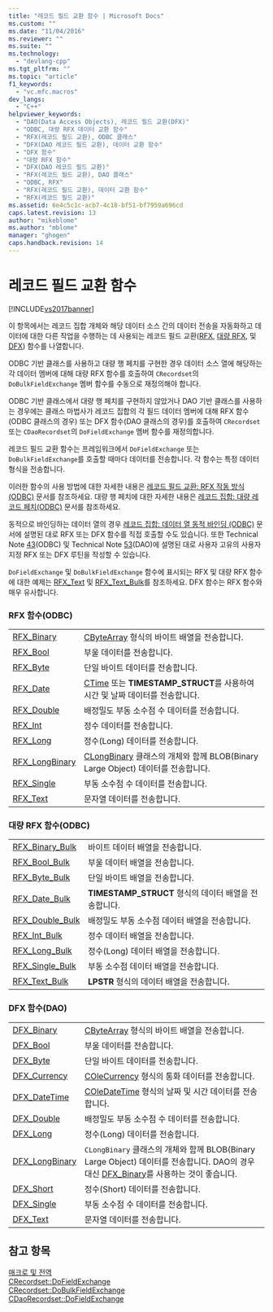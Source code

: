 ```yaml
---
title: "레코드 필드 교환 함수 | Microsoft Docs"
ms.custom: ""
ms.date: "11/04/2016"
ms.reviewer: ""
ms.suite: ""
ms.technology: 
  - "devlang-cpp"
ms.tgt_pltfrm: ""
ms.topic: "article"
f1_keywords: 
  - "vc.mfc.macros"
dev_langs: 
  - "C++"
helpviewer_keywords: 
  - "DAO(Data Access Objects), 레코드 필드 교환(DFX)"
  - "ODBC, 대량 RFX 데이터 교환 함수"
  - "RFX(레코드 필드 교환), ODBC 클래스"
  - "DFX(DAO 레코드 필드 교환), 데이터 교환 함수"
  - "DFX 함수"
  - "대량 RFX 함수"
  - "DFX(DAO 레코드 필드 교환)"
  - "RFX(레코드 필드 교환), DAO 클래스"
  - "ODBC, RFX"
  - "RFX(레코드 필드 교환), 데이터 교환 함수"
  - "RFX(레코드 필드 교환)"
ms.assetid: 6e4c5c1c-acb7-4c18-bf51-bf7959a696cd
caps.latest.revision: 13
author: "mikeblome"
ms.author: "mblome"
manager: "ghogen"
caps.handback.revision: 14
---
```

# 레코드 필드 교환 함수
[!INCLUDE[vs2017banner](../../assembler/inline/includes/vs2017banner.md)]

이 항목에서는 레코드 집합 개체와 해당 데이터 소스 간의 데이터 전송을 자동화하고 데이터에 대한 다른 작업을 수행하는 데 사용되는 레코드 필드 교환\([RFX](#_mfc_rfx_functions_.28.odbc.29), [대량 RFX](#_mfc_bulk_rfx_functions_.28.odbc.29), 및 [DFX](#_mfc_dfx_functions_.28.dao.29)\) 함수를 나열합니다.  
  
 ODBC 기반 클래스를 사용하고 대량 행 페치를 구현한 경우 데이터 소스 열에 해당하는 각 데이터 멤버에 대해 대량 RFX 함수를 호출하여 `CRecordset`의 `DoBulkFieldExchange` 멤버 함수를 수동으로 재정의해야 합니다.  
  
 ODBC 기반 클래스에서 대량 행 페치를 구현하지 않았거나 DAO 기반 클래스를 사용하는 경우에는 클래스 마법사가 레코드 집합의 각 필드 데이터 멤버에 대해 RFX 함수\(ODBC 클래스의 경우\) 또는 DFX 함수\(DAO 클래스의 경우\)를 호출하여 `CRecordset` 또는 `CDaoRecordset`의 `DoFieldExchange` 멤버 함수를 재정의합니다.  
  
 레코드 필드 교환 함수는 프레임워크에서 `DoFieldExchange` 또는 `DoBulkFieldExchange`를 호출할 때마다 데이터를 전송합니다. 각 함수는 특정 데이터 형식을 전송합니다.  
  
 이러한 함수의 사용 방법에 대한 자세한 내용은 [레코드 필드 교환: RFX 작동 방식\(ODBC\)](../../data/odbc/record-field-exchange-how-rfx-works.md) 문서를 참조하세요. 대량 행 페치에 대한 자세한 내용은 [레코드 집합: 대량 레코드 페치\(ODBC\)](../../data/odbc/recordset-fetching-records-in-bulk-odbc.md) 문서를 참조하세요.  
  
 동적으로 바인딩하는 데이터 열의 경우 [레코드 집합: 데이터 열 동적 바인딩 \(ODBC\)](../../data/odbc/recordset-dynamically-binding-data-columns-odbc.md) 문서에 설명된 대로 RFX 또는 DFX 함수를 직접 호출할 수도 있습니다. 또한 Technical Note [43](../../mfc/tn043-rfx-routines.md)\(ODBC\) 및 Technical Note [53](../../mfc/tn053-custom-dfx-routines-for-dao-database-classes.md)\(DAO\)에 설명된 대로 사용자 고유의 사용자 지정 RFX 또는 DFX 루틴을 작성할 수 있습니다.  
  
 `DoFieldExchange` 및 `DoBulkFieldExchange` 함수에 표시되는 RFX 및 대량 RFX 함수에 대한 예제는 [RFX\_Text](../Topic/RFX_Text.md) 및 [RFX\_Text\_Bulk](../Topic/RFX_Text_Bulk.md)를 참조하세요. DFX 함수는 RFX 함수와 매우 유사합니다.  
  
### RFX 함수\(ODBC\)  
  
|||  
|-|-|  
|[RFX\_Binary](../Topic/RFX_Binary.md)|[CByteArray](../../mfc/reference/cbytearray-class.md) 형식의 바이트 배열을 전송합니다.|  
|[RFX\_Bool](../Topic/RFX_Bool.md)|부울 데이터를 전송합니다.|  
|[RFX\_Byte](../Topic/RFX_Byte.md)|단일 바이트 데이터를 전송합니다.|  
|[RFX\_Date](../Topic/RFX_Date.md)|[CTime](../../atl-mfc-shared/reference/ctime-class.md) 또는 **TIMESTAMP\_STRUCT**를 사용하여 시간 및 날짜 데이터를 전송합니다.|  
|[RFX\_Double](../Topic/RFX_Double.md)|배정밀도 부동 소수점 수 데이터를 전송합니다.|  
|[RFX\_Int](../Topic/RFX_Int.md)|정수 데이터를 전송합니다.|  
|[RFX\_Long](../Topic/RFX_Long.md)|정수\(Long\) 데이터를 전송합니다.|  
|[RFX\_LongBinary](../Topic/RFX_LongBinary.md)|[CLongBinary](../../mfc/reference/clongbinary-class.md) 클래스의 개체와 함께 BLOB\(Binary Large Object\) 데이터를 전송합니다.|  
|[RFX\_Single](../Topic/RFX_Single.md)|부동 소수점 수 데이터를 전송합니다.|  
|[RFX\_Text](../Topic/RFX_Text.md)|문자열 데이터를 전송합니다.|  
  
### 대량 RFX 함수\(ODBC\)  
  
|||  
|-|-|  
|[RFX\_Binary\_Bulk](../Topic/RFX_Binary_Bulk.md)|바이트 데이터 배열을 전송합니다.|  
|[RFX\_Bool\_Bulk](../Topic/RFX_Bool_Bulk.md)|부울 데이터 배열을 전송합니다.|  
|[RFX\_Byte\_Bulk](../Topic/RFX_Byte_Bulk.md)|단일 바이트 배열을 전송합니다.|  
|[RFX\_Date\_Bulk](../Topic/RFX_Date_Bulk.md)|**TIMESTAMP\_STRUCT** 형식의 데이터 배열을 전송합니다.|  
|[RFX\_Double\_Bulk](../Topic/RFX_Double_Bulk.md)|배정밀도 부동 소수점 데이터 배열을 전송합니다.|  
|[RFX\_Int\_Bulk](../Topic/RFX_Int_Bulk.md)|정수 데이터 배열을 전송합니다.|  
|[RFX\_Long\_Bulk](../Topic/RFX_Long_Bulk.md)|정수\(Long\) 데이터 배열을 전송합니다.|  
|[RFX\_Single\_Bulk](../Topic/RFX_Single_Bulk.md)|부동 소수점 데이터 배열을 전송합니다.|  
|[RFX\_Text\_Bulk](../Topic/RFX_Text_Bulk.md)|**LPSTR** 형식의 데이터 배열을 전송합니다.|  
  
### DFX 함수\(DAO\)  
  
|||  
|-|-|  
|[DFX\_Binary](../Topic/DFX_Binary.md)|[CByteArray](../../mfc/reference/cbytearray-class.md) 형식의 바이트 배열을 전송합니다.|  
|[DFX\_Bool](../Topic/DFX_Bool.md)|부울 데이터를 전송합니다.|  
|[DFX\_Byte](../Topic/DFX_Byte.md)|단일 바이트 데이터를 전송합니다.|  
|[DFX\_Currency](../Topic/DFX_Currency.md)|[COleCurrency](../../mfc/reference/colecurrency-class.md) 형식의 통화 데이터를 전송합니다.|  
|[DFX\_DateTime](../Topic/DFX_DateTime.md)|[COleDateTime](../../atl-mfc-shared/reference/coledatetime-class.md) 형식의 날짜 및 시간 데이터를 전송합니다.|  
|[DFX\_Double](../Topic/DFX_Double.md)|배정밀도 부동 소수점 수 데이터를 전송합니다.|  
|[DFX\_Long](../Topic/DFX_Long.md)|정수\(Long\) 데이터를 전송합니다.|  
|[DFX\_LongBinary](../Topic/DFX_LongBinary.md)|`CLongBinary` 클래스의 개체와 함께 BLOB\(Binary Large Object\) 데이터를 전송합니다. DAO의 경우 대신 [DFX\_Binary](../Topic/DFX_Binary.md)를 사용하는 것이 좋습니다.|  
|[DFX\_Short](../Topic/DFX_Short.md)|정수\(Short\) 데이터를 전송합니다.|  
|[DFX\_Single](../Topic/DFX_Single.md)|부동 소수점 수 데이터를 전송합니다.|  
|[DFX\_Text](../Topic/DFX_Text.md)|문자열 데이터를 전송합니다.|  
  
## 참고 항목  
 [매크로 및 전역](../../mfc/reference/mfc-macros-and-globals.md)   
 [CRecordset::DoFieldExchange](../Topic/CRecordset::DoFieldExchange.md)   
 [CRecordset::DoBulkFieldExchange](../Topic/CRecordset::DoBulkFieldExchange.md)   
 [CDaoRecordset::DoFieldExchange](../Topic/CDaoRecordset::DoFieldExchange.md)